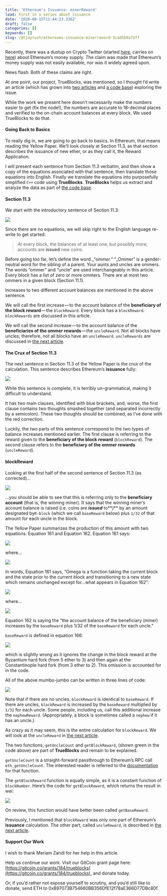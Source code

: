 ```yaml
---
title: 'Ethereum’s Issuance: minerReward'
lead: First in a series about issuance
date: '2020-08-15T11:44:23.336Z'
draft: false
categories: []
keywords: []
slug: /@tjayrush/ethereums-issuance-minerreward-3cad5b9a72ff
---
```


Recently, there was a dustup on Crypto Twitter (started [here](https://twitter.com/pierre_rochard/status/1291522796410089474), carries on [here](https://twitter.com/hashtag/SupplyGate)) about Ethereum’s money supply. The claim was made that Ethereum’s money supply was not easily available, nor was it widely agreed upon.

News flash: Both of these claims are right.

At one point, our project, TrueBlocks, was mentioned, so I thought I’d write an article (which has grown into [two articles](https://medium.com/@tjayrush/ethereums-issuance-unclereward-72de71b0f9f6) and [a code base](https://github.com/Great-Hill-Corporation/trueblocks-core/tree/develop/src/other/issuance)) exploring the issue.

While the work we present here doesn’t necessarily make the numbers easier to get (fix the node!), the numbers are accurate to 18-decimal places and verified to the on-chain account balances at every block. We used TrueBlocks to do that.

#### Going Back to Basics

To really dig in, we are going to go back to basics. In Ethereum, that means reading the Yellow Paper. We’ll look closely at Section 11.3, as that section describes the issuance of new ether, or as they call it, the Reward Application.

I will present each sentence from Section 11.3 verbatim, and then show a copy of the equations associated with that sentence, then translate those equations into English. Finally we translate the equations into purposefully simplified `C++` code using **TrueBlocks**. **TrueBlocks** helps us extract and analyze the data as part of [the code base](https://github.com/Great-Hill-Corporation/trueblocks-core/tree/develop/src/other/issuance).

#### Section 11.3

We start with the introductory sentence of Section 11.3:

![](/blog/medium-posts/img/040-Ethereums-Issuance-minerReward-001.png)

Since there are no equations, we will skip right to the English language re-write to get started:

> At every block, the balances of at least one, but possibly more, accounts are **issued** new coins.

Before going too far, let’s define the word _“_ommer._” “_Ommer” is a gender-neutral word for the sibling of a parent. Your aunts and uncles are ommers. The words “ommer” and “uncle” are used interchangeably in this article. Every block has a list of zero or more ommers. There are at most two ommers in a given block (Section 11.1).

Increases to two different account balances are mentioned in the above sentence.

We will call the first increase — to the account balance of the **beneficiary of the block reward** — the `blockReward`. Every block has a `blockReward`. `blockRewards` are discussed in this article.

We will call the second increase — to the account balance of the **beneficiaries of the ommer rewards** — the `uncleReward`. Not all blocks have uncles; therefore, not all blocks have an `uncleReward`. `uncleRewards` are discussed in [the next article](https://medium.com/@tjayrush/ethereums-issuance-unclereward-72de71b0f9f6).

#### The Crux of Section 11.3

The next sentence in Section 11.3 of the Yellow Paper is the crux of the calculation. This sentence describes Ethereum’s **issuance** fully:

![](/blog/medium-posts/img/040-Ethereums-Issuance-minerReward-002.png)

While this sentence is complete, it is terribly un-grammatical, making it difficult to understand.

It has two main clauses, identified with blue brackets, and, worse, the first clause contains two thoughts smashed together (and separated incorrectly by a semicolon). These two thoughts should be combined, as I’ve done with the red correction.

Luckily, the two parts of this sentence correspond to the two types of balance increases mentioned earlier. The first clause is referring to the reward given to the **beneficiary of the block reward** (`blockReward`). The second clause refers to the **beneficiary of the ommer rewards** (`uncleReward`).

#### blockReward

Looking at the first half of the second sentence of Section 11.3 (as corrected)…

![](/blog/medium-posts/img/040-Ethereums-Issuance-minerReward-003.png)

…you should be able to see that this is referring only to the **beneficiary account** (that is, the winning miner). It says that the winning miner’s account balance is raised (i.e. coins are **_issued_** to**_)_** by an amount designated by`R-block` (which we call `baseReward` below) plus `1/32` of that amount for each uncle in the block.

The Yellow Paper summarizes the production of this amount with two equations: Equation 161 and Equation 162. Equation 161 says:

![](/blog/medium-posts/img/040-Ethereums-Issuance-minerReward-004.png)

where…

![](/blog/medium-posts/img/040-Ethereums-Issuance-minerReward-005.png)

In words, Equation 161 says, “Omega is a function taking the current block and the state prior to the current block and transitioning to a new state which remains unchanged except for…what appears in Equation 162”:

![](/blog/medium-posts/img/040-Ethereums-Issuance-minerReward-006.png)

where…

![](/blog/medium-posts/img/040-Ethereums-Issuance-minerReward-007.png)

Equation 162 is saying the “the account balance of the beneficiary (miner) increases by the `baseReward` plus 1/32 of the `baseReward` for each uncle.”

`baseReward` is defined in equation 166:

![](/blog/medium-posts/img/040-Ethereums-Issuance-minerReward-008.png)

which is slightly wrong as it ignores the change in the block reward at the Byzantium hard fork (from 5 ether to 3) and then again at the Constantinople hard fork (from 3 ether to 2). This omission is accounted for in the code.

All of the above mumbo-jumbo can be written in three lines of code:

![](/blog/medium-posts/img/040-Ethereums-Issuance-minerReward-009.png)

Note that if there are no uncles, `blockReward` is identical to `baseReward`. If there are uncles, `blockReward` is increased by the `baseReward` multiplied by `1/32` for each uncle. Some people, including us, call this additional increase the `nephewReward`. (Appropriately, a block is sometimes called a `nephew` if it has an uncle.)

As crazy as it may seem, this is the entire calculation for `blockReward`. We will look at the `uncleReward` in [the next article](https://medium.com/@tjayrush/ethereums-issuance-unclereward-72de71b0f9f6).

The two functions, `getUncleCount` and `getBlockReward`, (shown green in the code above) are part of **TrueBlocks** and remain to be explained.

`getUncleCount` is a straight-forward passthrough to Ethereum’s RPC call `eth_getUncleCount`. The interested reader is referred to the [documentation](https://openethereum.github.io/wiki/JSONRPC-eth-module#eth_getunclecountbyblocknumber) for that function.

The `getBlockReward` function is equally simple, as it is a constant function of `blockNumber`. Here’s the code for `getBlockReward`, which returns the result in wei:

![](/blog/medium-posts/img/040-Ethereums-Issuance-minerReward-010.png)

On review, this function would have better been called `getBaseReward`.

Previously, I mentioned that `blockReward` was only one part of Ethereum’s **issuance** calculation. The other part, called `uncleReward`, is described in [the next article](https://medium.com/@tjayrush/ethereums-issuance-unclereward-72de71b0f9f6).

#### Support Our Work

I wish to thank Meriam Zandi for her help in this article.

Help us continue our work. Visit our GitCoin grant page here: [https://gitcoin.co/grants/184/trueblocks](https://gitcoin.co/grants/184/trueblocks), and donate today.

Or, if you’d rather not expose yourself to scrutiny, and you’d still like to donate, send ETH to 0xB97073B754660BB356DfE12f78aE366D77DBc80f.

